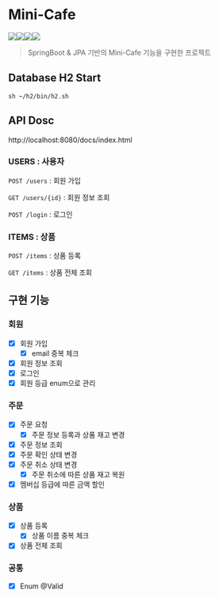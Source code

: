 # Mini-Cafe

<div style="display:flex">
<img src="https://img.shields.io/badge/Java-17-success?logo=java">
<img src="https://img.shields.io/badge/Springboot-v3.0.0-success?logo=springboot">
<img src="https://img.shields.io/badge/Gradle-v7.6-success?logo=gradle">
<img src="https://img.shields.io/badge/H2-v2.1.214-success">
</div>

> SpringBoot & JPA 기반의 Mini-Cafe 기능을 구현한 프로젝트

## Database H2 Start

```shell
sh ~/h2/bin/h2.sh
```

## API Dosc

http://localhost:8080/docs/index.html

### USERS : 사용자

`POST /users` : 회원 가입

`GET /users/{id}` : 회원 정보 조회

`POST /login` : 로그인

### ITEMS : 상품

`POST /items` : 상품 등록

`GET /items` : 상품 전체 조회

## 구현 기능

### 회원

- [X] 회원 가입
    - [X] email 중복 체크
- [X] 회원 정보 조회
- [X] 로그인
- [X] 회원 등급 enum으로 관리

### 주문

- [x] 주문 요청
    - [X] 주문 정보 등록과 상품 재고 변경
- [X] 주문 정보 조회
- [X] 주문 확인 상태 변경
- [X] 주문 취소 상태 변경
    - [X] 주문 취소에 따른 상품 재고 복원
- [X] 멤버십 등급에 따른 금액 할인

### 상품

- [X] 상품 등록
    - [X] 상품 이름 중복 체크
- [X] 상품 전체 조회

### 공통

- [X] Enum @Valid
